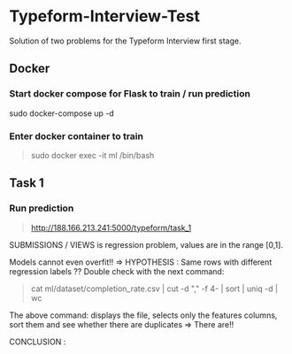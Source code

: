 # Typeform-Interview-Test
Solution of two problems for the Typeform Interview first stage.

## Docker
### Start docker compose for Flask to train / run prediction
sudo docker-compose up -d

### Enter docker container to train
> sudo docker exec -it ml /bin/bash

## Task 1

###
### Run prediction
> http://188.166.213.241:5000/typeform/task_1

SUBMISSIONS / VIEWS is regression problem, values are in the range [0,1].

Models cannot even overfit!! => HYPOTHESIS : Same rows with different regression labels ??
Double check with the next command:
> cat ml/dataset/completion_rate.csv | cut -d "," -f 4- | sort | uniq -d | wc

The above command: displays the file, selects only the features columns, sort them and see whether there are duplicates => There are!!

CONCLUSION : 

